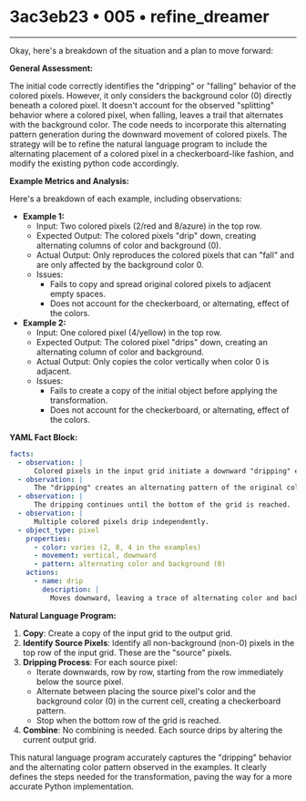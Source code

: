 # 3ac3eb23 • 005 • refine_dreamer

---
Okay, here's a breakdown of the situation and a plan to move forward:

**General Assessment:**

The initial code correctly identifies the "dripping" or "falling" behavior of the colored pixels. However, it only considers the background color (0) directly beneath a colored pixel. It doesn't account for the observed "splitting" behavior where a colored pixel, when falling, leaves a trail that alternates with the background color. The code needs to incorporate this alternating pattern generation during the downward movement of colored pixels. The strategy will be to refine the natural language program to include the alternating placement of a colored pixel in a checkerboard-like fashion, and modify the existing python code accordingly.

**Example Metrics and Analysis:**

Here's a breakdown of each example, including observations:

*   **Example 1:**
    *   Input: Two colored pixels (2/red and 8/azure) in the top row.
    *   Expected Output: The colored pixels "drip" down, creating alternating columns of color and background (0).
    *   Actual Output: Only reproduces the colored pixels that can "fall" and are only affected by the background color 0.
    *   Issues:
        *   Fails to copy and spread original colored pixels to adjacent empty spaces.
        *   Does not account for the checkerboard, or alternating, effect of the colors.
*   **Example 2:**
    *   Input: One colored pixel (4/yellow) in the top row.
    *   Expected Output: The colored pixel "drips" down, creating an alternating column of color and background.
    *   Actual Output: Only copies the color vertically when color 0 is adjacent.
    *   Issues:
        *   Fails to create a copy of the initial object before applying the transformation.
        *   Does not account for the checkerboard, or alternating, effect of the colors.

**YAML Fact Block:**

```yaml
facts:
  - observation: |
      Colored pixels in the input grid initiate a downward "dripping" effect.
  - observation: |
      The "dripping" creates an alternating pattern of the original color and the background color (0).
  - observation: |
      The dripping continues until the bottom of the grid is reached.
  - observation: |
      Multiple colored pixels drip independently.
  - object_type: pixel
    properties:
      - color: varies (2, 8, 4 in the examples)
      - movement: vertical, downward
      - pattern: alternating color and background (0)
    actions:
      - name: drip
        description: |
          Moves downward, leaving a trace of alternating color and background.
```

**Natural Language Program:**

1.  **Copy**: Create a copy of the input grid to the output grid.
2.  **Identify Source Pixels**: Identify all non-background (non-0) pixels in the top row of the input grid. These are the "source" pixels.
3.  **Dripping Process**: For each source pixel:
    *   Iterate downwards, row by row, starting from the row immediately below the source pixel.
    *   Alternate between placing the source pixel's color and the background color (0) in the current cell, creating a checkerboard pattern.
    *   Stop when the bottom row of the grid is reached.
4. **Combine**: No combining is needed. Each source drips by altering the current output grid.

This natural language program accurately captures the "dripping" behavior and the alternating color pattern observed in the examples. It clearly defines the steps needed for the transformation, paving the way for a more accurate Python implementation.

